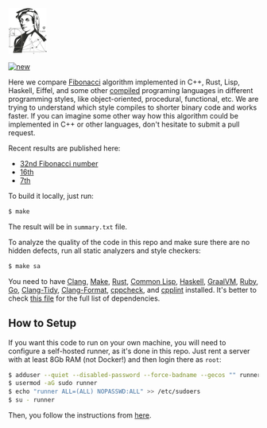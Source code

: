 <img src="https://raw.githubusercontent.com/yegor256/fibonacci/master/logo.svg" height="92px"/>

[![new](https://github.com/yegor256/fibonacci/actions/workflows/make.yml/badge.svg)](https://github.com/yegor256/fibonacci/actions/workflows/make.yml)

Here we compare [Fibonacci](https://en.wikipedia.org/wiki/Fibonacci_number) 
algorithm implemented in C++, Rust, Lisp, Haskell, Eiffel, and some other 
[compiled](https://en.wikipedia.org/wiki/Compiled_language) programing languages
in different programming styles, like object-oriented, procedural, functional, etc.
We are trying to understand which style compiles to shorter binary code and 
works faster. If you can imagine some other way how this algorithm
could be implemented in C++ or other languages, 
don't hesitate to submit a pull request.

Recent results are published here: 

  * [32nd Fibonacci number](https://yegor256.github.io/fibonacci/index.html)
  * [16th](https://yegor256.github.io/fibonacci/sixteen.html)
  * [7th](https://yegor256.github.io/fibonacci/seven.html)

To build it locally, just run:

```bash
$ make
```

The result will be in `summary.txt` file.

To analyze the quality of the code in this repo and make sure
there are no hidden defects, run all static analyzers and style checkers:

```bash
$ make sa
```

You need to have [Clang](https://clang.llvm.org),
[Make](https://www.gnu.org/software/make/),
[Rust](https://www.rust-lang.org/tools/install),
[Common Lisp](https://lisp-lang.org/learn/getting-started/),
[Haskell](https://www.haskell.org/),
[GraalVM](https://www.graalvm.org/java/quickstart/),
[Ruby](https://www.ruby-lang.org/en/documentation/installation/),
[Go](https://go.dev/doc/install),
[Clang-Tidy](https://clang.llvm.org/extra/clang-tidy/),
[Clang-Format](https://clang.llvm.org/docs/ClangFormat.html),
[cppcheck](https://github.com/danmar/cppcheck),
and [cpplint](https://github.com/cpplint/cpplint) installed.
It's better to check [this file](https://github.com/yegor256/fibonacci/blob/master/.github/workflows/pr.yml) for the full list of
dependencies.

## How to Setup

If you want this code to run on your own machine, you will 
need to configure a self-hosted runner, as it's done in this repo.
Just rent a server with at least 8Gb RAM (not Docker!) and then login there
as `root`:

```bash
$ adduser --quiet --disabled-password --force-badname --gecos "" runner
$ usermod -aG sudo runner
$ echo "runner ALL=(ALL) NOPASSWD:ALL" >> /etc/sudoers
$ su - runner
```

Then, you follow the instructions from 
[here](https://docs.github.com/en/actions/hosting-your-own-runners/adding-self-hosted-runners).

